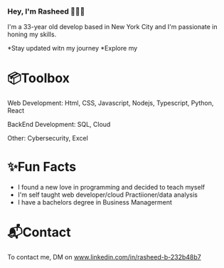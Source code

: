 

<!--
**Ra-dakidd/Ra-dakidd** is a ✨ _special_ ✨ repository because its `README.md` (this file) appears on your GitHub profile.

Here are some ideas to get you started:

- 🔭 I’m currently working on ...
- 🌱 I’m currently learning ...
- 👯 I’m looking to collaborate on ...
- 🤔 I’m looking for help with ...
- 💬 Ask me about ...
- 📫 How to reach me: ...
- 😄 Pronouns: ...
- ⚡ Fun fact: ...
-->

### Hey, I'm Rasheed 👋🏾😊

I'm a 33-year old develop based in New York City and I'm passionate in honing my skills.

  *Stay updated witn my journey
  *Explore my

# 📦Toolbox

Web Development: Html, CSS, Javascript, Nodejs, Typescript, Python, React

BackEnd Development: SQL, Cloud

Other: Cybersecurity, Excel

# ✨Fun Facts

  * I found a new love in programming and decided to teach myself
  * I'm self taught web developer/cloud Practiioner/data analysis
  * I have a bachelors degree in Business Managerment
  

# 📬Contact

To contact me, DM on www.linkedin.com/in/rasheed-b-232b48b7

